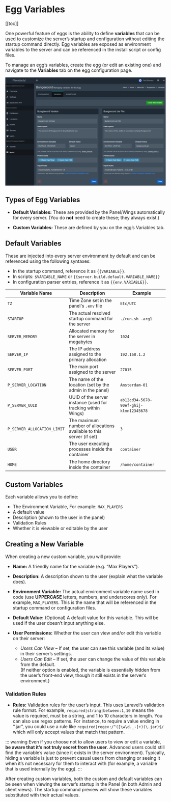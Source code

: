 # Egg Variables

[[toc]]

One powerful feature of eggs is the ability to define **variables** that can be used to customize the server’s startup and configuration without editing the startup command directly. Egg variables are exposed as environment variables to the server and can be referenced in the install script or config files.

To manage an egg’s variables, create the egg (or edit an existing one) and navigate to the **Variables** tab on the egg configuration page.

![](../../../.vuepress/public/community/config/eggs/Pterodactyl_Create_New_Egg_Variables.png)

## Types of Egg Variables

- **Default Variables:** These are provided by the Panel/Wings automatically for every server. (You do **not** need to create these; they always exist.)

- **Custom Variables:** These are defined by you on the egg’s Variables tab.

## Default Variables

These are injected into every server environment by default and can be referenced using the following syntaxes:

- In the startup command, reference it as <code v-pre>{{VARIABLE}}</code>.
- In scripts: <code v-pre>$VARIABLE_NAME</code> or <code v-pre>{{server.build.default.VARIABLE_NAME}}</code>
- In configuration parser entries, reference it as <code v-pre>{{env.VARIABLE}}</code>.

| Variable Name                | Description                                                              | Example                        |
|-----------------------------|--------------------------------------------------------------------------|--------------------------------|
| `TZ`                        | Time Zone set in the panel's `.env` file                                 | `Etc/UTC`                      |
| `STARTUP`                   | The actual resolved startup command for the server                       | `./run.sh -arg1`               |
| `SERVER_MEMORY`             | Allocated memory for the server in megabytes                             | `1024`                         |
| `SERVER_IP`                 | The IP address assigned to the primary allocation                        | `192.168.1.2`                 |
| `SERVER_PORT`               | The main port assigned to the server                                     | `27015`                        |
| `P_SERVER_LOCATION`         | The name of the location (set by the admin in the panel)                 | `Amsterdam-01`                 |
| `P_SERVER_UUID`             | UUID of the server instance (used for tracking within Wings)             | `ab12cd34-5678-90ef-ghij-klmn12345678` |
| `P_SERVER_ALLOCATION_LIMIT` | The maximum number of allocations available to this server (if set)      | `3`                            |
| `USER`                      | The user executing processes inside the container                        | `container`                    |
| `HOME`                      | The home directory inside the container                                  | `/home/container`              |


## Custom Variables

Each variable allows you to define:
- The Environment Variable, For example: `MAX_PLAYERS`
- A default value
- Description (shown to the user in the panel)
- Validation Rules
- Whether it is viewable or editable by the user

## Creating a New Variable
When creating a new custom variable, you will provide:

- **Name:** A friendly name for the variable (e.g. “Max Players”).

- **Description:** A description shown to the user (explain what the variable does).

- **Environment Variable:** The actual environment variable name used in code (use **UPPERCASE** letters, numbers, and underscores only). For example, `MAX_PLAYERS`. This is the name that will be referenced in the startup command or configuration files.

- **Default Value:** (Optional) A default value for this variable. This will be used if the user doesn’t input anything else.

- **User Permissions:** Whether the user can view and/or edit this variable on their server:  
  - *Users Can View* – If set, the user can see this variable (and its value) in their server’s settings.  
  - *Users Can Edit* – If set, the user can change the value of this variable from the default.  
  (If neither option is enabled, the variable is essentially hidden from the user’s front-end view, though it still exists in the server’s environment.)

### Validation Rules
- **Rules:** Validation rules for the user’s input. This uses Laravel’s validation rule format. For example, `required|string|between:1,10` means the value is required, must be a string, and 1 to 10 characters in length. You can also use regex patterns. For instance, to require a value ending in “.jar”, you could use a rule like `required|regex:/^([\w\d._-]+)(\.jar)$/` which will only accept values that match that pattern.

::: warning
Even if you choose not to allow users to view or edit a variable, **be aware that it’s not truly secret from the user**. Advanced users could still find the variable’s value (since it exists in the server environment). Typically, hiding a variable is just to prevent casual users from changing or seeing it when it’s not necessary for them to interact with (for example, a variable that is used internally by the egg).
:::

After creating custom variables, both the custom and default variables can be seen when viewing the server’s startup in the Panel (in both Admin and client views). The startup command preview will show these variables substituted with their actual values.
